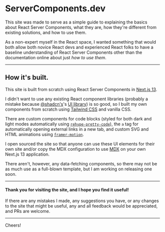 # ServerComponents.dev

This site was made to serve as a simple guide to explaining the basics about React Server Components, what they are, how they're different from existing solutions, and how to use them.

As a non-expert myself in the React space, I wanted something that would both allow both novice React devs and experienced React folks to have a baseline understanding of React Server Components other than the documentation online about just *how to use them*.

---

## How it's built.

This site is built from scratch using React Server Components in [Next.js 13](https://nextjs.org/docs/app).

I didn't want to use any existing React component libraries (probably a mistake because [@shadcn's](https://twitter.com/shadcn)'s [UI library](htts://ui.shadcn.com)) is so good, so I built my own components from scratch using [Tailwind CSS](https://tailwindcss.com/) and vanilla CSS.

There are custom components for code blocks (styled for both dark and light modes automatically using [`rehype-pretty-code`](https://rehype-pretty-code.netlify.app)), the `a` tag for automatically opening external links in a new tab, and custom SVG and HTML animations using [`framer-motion`](https://framer.com/motion).

I open sourced the site so that anyone can use these UI elements for their own site and/or copy the MDX configuration to use [MDX](https://mdxjs.com) on your own Next.js 13 application.

There aren't, however, any data-fetching components, so there may not be as much use as a full-blown template, but I am working on releasing one soon.

---

#### Thank you for visiting the site, and I hope you find it useful!

If there are any mistakes I made, any suggestions you have, or any changes to the site that might be useful, any and all feedback would be appreciated, and PRs are welcome.

---

Cheers!
